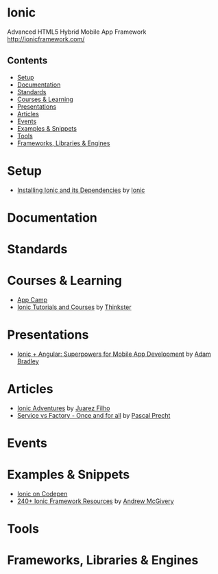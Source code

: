 # Ionic

Advanced HTML5 Hybrid Mobile App Framework  
http://ionicframework.com/

## Contents

- [Setup](#setup)
- [Documentation](#documentation)
- [Standards](#standards)
- [Courses & Learning](#courses--learning)
- [Presentations](#presentations)
- [Articles](#articles)
- [Events](#events)
- [Examples & Snippets](#examples--snippets)
- [Tools](#tools)
- [Frameworks, Libraries & Engines](#frameworks-libraries--engines)

# Setup

- [Installing Ionic and its Dependencies](http://ionicframework.com/docs/guide/installation.html) by
  [Ionic](http://ionicframework.com/)

# Documentation

# Standards

# Courses & Learning

- [App Camp](http://appcamp.io/)
- [Ionic Tutorials and Courses](https://thinkster.io/topics/ionic) by
  [Thinkster](https://thinkster.io/)

# Presentations

- [Ionic + Angular: Superpowers for Mobile App Development](http://adamdbradley.github.io/ionic-present/)
  by [Adam Bradley](https://github.com/adamdbradley)

# Articles

- [Ionic Adventures](https://github.com/juarezpaf/ionic-adventures) by
  [Juarez Filho](https://github.com/juarezpaf)
- [Service vs Factory - Once and for all](http://blog.thoughtram.io/angular/2015/07/07/service-vs-factory-once-and-for-all.html)
  by [Pascal Precht](https://twitter.com/PascalPrecht)

# Events

# Examples & Snippets

- [Ionic on Codepen](http://codepen.io/ionic/)
- [240+ Ionic Framework Resources](http://mcgivery.com/100-ionic-framework-resources/) by
  [Andrew McGivery](http://mcgivery.com/)

# Tools

# Frameworks, Libraries & Engines
